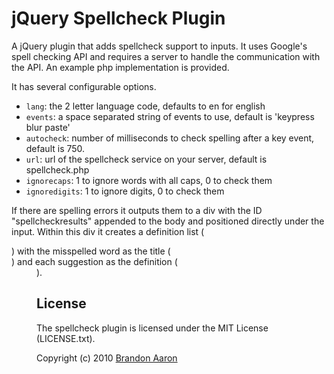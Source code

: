 # jQuery Spellcheck Plugin

A jQuery plugin that adds spellcheck support to inputs. It uses Google's spell checking API and requires a server to handle the communication with the API. An example php implementation is provided.

It has several configurable options.
 
* `lang`: the 2 letter language code, defaults to en for english
* `events`: a space separated string of events to use, default is 'keypress blur paste'
* `autocheck`: number of milliseconds to check spelling after a key event, default is 750.
* `url`: url of the spellcheck service on your server, default is spellcheck.php
* `ignorecaps`: 1 to ignore words with all caps, 0 to check them
* `ignoredigits`: 1 to ignore digits, 0 to check them

If there are spelling errors it outputs them to a div with the ID "spellcheckresults" appended to the body and positioned directly under the input. Within this div it creates a definition list (<dl>) with the misspelled word as the title (<dt>) and each suggestion as the definition (<dd>).

## License

The spellcheck plugin is licensed under the MIT License (LICENSE.txt).

Copyright (c) 2010 [Brandon Aaron](http://brandonaaron.net)